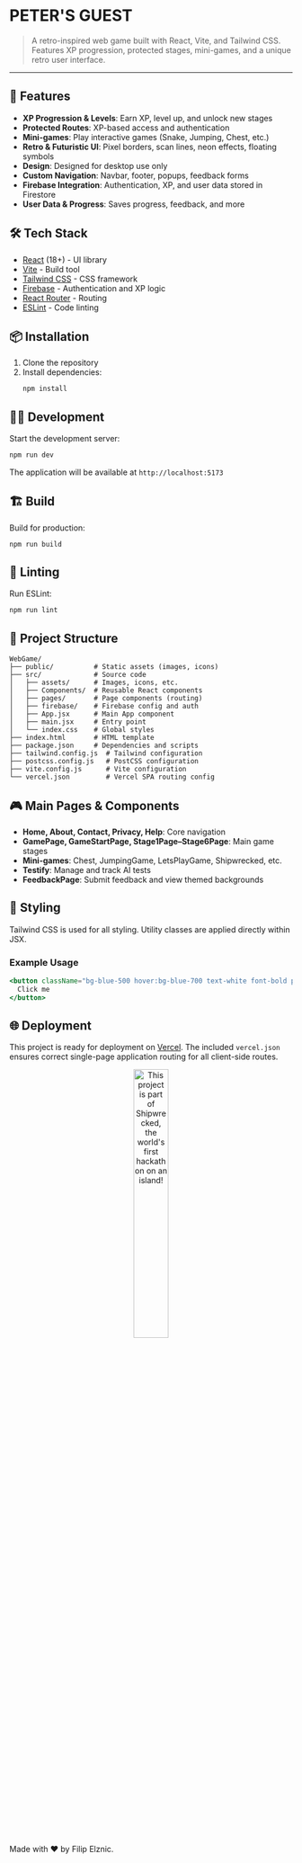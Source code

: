 # PETER'S GUEST

> A retro-inspired web game built with React, Vite, and Tailwind CSS. Features XP progression, protected stages, mini-games, and a unique retro user interface.

---

## 🚀 Features

- **XP Progression & Levels**: Earn XP, level up, and unlock new stages
- **Protected Routes**: XP-based access and authentication
- **Mini-games**: Play interactive games (Snake, Jumping, Chest, etc.)
- **Retro & Futuristic UI**: Pixel borders, scan lines, neon effects, floating symbols
- **Design**: Designed for desktop use only
- **Custom Navigation**: Navbar, footer, popups, feedback forms
- **Firebase Integration**: Authentication, XP, and user data stored in Firestore
- **User Data & Progress**: Saves progress, feedback, and more

## 🛠️ Tech Stack

- [React](https://reactjs.org/) (18+) - UI library
- [Vite](https://vitejs.dev/) - Build tool
- [Tailwind CSS](https://tailwindcss.com/) - CSS framework
- [Firebase](https://firebase.google.com/) - Authentication and XP logic
- [React Router](https://reactrouter.com/) - Routing
- [ESLint](https://eslint.org/) - Code linting

## 📦 Installation

1. Clone the repository
2. Install dependencies:
   ```bash
   npm install
   ```

## 🏃‍♂️ Development

Start the development server:

```bash
npm run dev
```

The application will be available at `http://localhost:5173`

## 🏗️ Build

Build for production:

```bash
npm run build
```

## 🧹 Linting

Run ESLint:

```bash
npm run lint
```

## 📁 Project Structure

```
WebGame/
├── public/          # Static assets (images, icons)
├── src/             # Source code
│   ├── assets/      # Images, icons, etc.
│   ├── Components/  # Reusable React components
│   ├── pages/       # Page components (routing)
│   ├── firebase/    # Firebase config and auth
│   ├── App.jsx      # Main App component
│   ├── main.jsx     # Entry point
│   └── index.css    # Global styles
├── index.html       # HTML template
├── package.json     # Dependencies and scripts
├── tailwind.config.js  # Tailwind configuration
├── postcss.config.js   # PostCSS configuration
├── vite.config.js      # Vite configuration
└── vercel.json         # Vercel SPA routing config
```

## 🎮 Main Pages & Components

- **Home, About, Contact, Privacy, Help**: Core navigation
- **GamePage, GameStartPage, Stage1Page–Stage6Page**: Main game stages
- **Mini-games**: Chest, JumpingGame, LetsPlayGame, Shipwrecked, etc.
- **Testify**: Manage and track AI tests
- **FeedbackPage**: Submit feedback and view themed backgrounds

## 🎨 Styling

Tailwind CSS is used for all styling. Utility classes are applied directly within JSX.

### Example Usage

```jsx
<button className="bg-blue-500 hover:bg-blue-700 text-white font-bold py-2 px-4 rounded">
  Click me
</button>
```

## 🌐 Deployment

This project is ready for deployment on [Vercel](https://web-game-ruby.vercel.app/). The included `vercel.json` ensures correct single-page application routing for all client-side routes.

<div align="center">
  <a href="https://shipwrecked.hackclub.com/?t=ghrm" target="_blank">
    <img src="https://hc-cdn.hel1.your-objectstorage.com/s/v3/739361f1d440b17fc9e2f74e49fc185d86cbec14_badge.png" 
         alt="This project is part of Shipwrecked, the world's first hackathon on an island!" 
         style="width: 35%;">
  </a>
</div>

Made with ❤️ by Filip Elznic.
